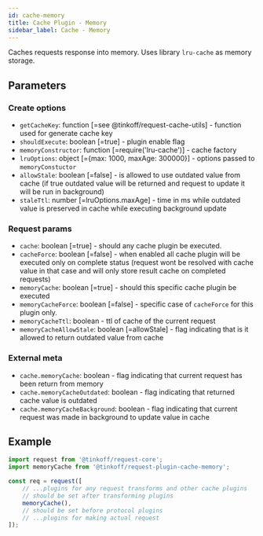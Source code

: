 ```yaml
---
id: cache-memory
title: Cache Plugin - Memory
sidebar_label: Cache - Memory
---
```


Caches requests response into memory.
Uses library `lru-cache` as memory storage.

## Parameters

### Create options 
- `getCacheKey`: function [=see @tinkoff/request-cache-utils] - function used for generate cache key
- `shouldExecute`: boolean [=true] - plugin enable flag
- `memoryConstructor`: function [=require('lru-cache')] - cache factory
- `lruOptions`: object [={max: 1000, maxAge: 300000}] - options passed to `memoryConstuctor`
- `allowStale`: boolean [=false] - is allowed to use outdated value from cache (if true outdated value will be returned and request to update it will be run in background)
- `staleTtl`: number [=lruOptions.maxAge] - time in ms while outdated value is preserved in cache while executing background update

### Request params
- `cache`: boolean [=true] - should any cache plugin be executed. 
- `cacheForce`: boolean [=false] - when enabled all cache plugin will be executed only on complete status (request wont be resolved with cache value in that case and will only store result cache on completed requests)
- `memoryCache`: boolean [=true] - should this specific cache plugin be executed
- `memoryCacheForce`: boolean [=false] - specific case of `cacheForce` for this plugin only.
- `memoryCacheTtl`: boolean - ttl of cache of the current request
- `memoryCacheAllowStale`: boolean [=allowStale] - flag indicating that is it allowed to return outdated value from cache

### External meta
- `cache.memoryCache`: boolean - flag indicating that current request has been return from memory
- `cache.memoryCacheOutdated`: boolean - flag indicating that returned cache value is outdated
- `cache.memoryCacheBackground`: boolean - flag indicating that current request was made in background to update value in cache


## Example
```typescript
import request from '@tinkoff/request-core';
import memoryCache from '@tinkoff/request-plugin-cache-memory';

const req = request([
    // ...plugins for any request transforms and other cache plugins
    // should be set after transforming plugins
    memoryCache(),
    // should be set before protocol plugins
    // ...plugins for making actual request
]);

```
